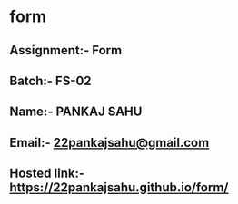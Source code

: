 # form

## Assignment:- Form

## Batch:- FS-02

## Name:- PANKAJ SAHU

## Email:- 22pankajsahu@gmail.com 

## Hosted link:- https://22pankajsahu.github.io/form/
